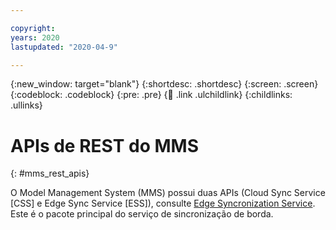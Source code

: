```yaml
---

copyright:
years: 2020
lastupdated: "2020-04-9"

---
```


{:new_window: target="blank"}
{:shortdesc: .shortdesc}
{:screen: .screen}
{:codeblock: .codeblock}
{:pre: .pre}
{:child: .link .ulchildlink}
{:childlinks: .ullinks}

# APIs de REST do MMS
{: #mms_rest_apis}

O Model Management System (MMS) possui duas APIs (Cloud Sync Service [CSS] e Edge Sync Service [ESS]), consulte [Edge Syncronization Service](../developing/mms_swagger.json). Este é o pacote principal do serviço de sincronização de borda.
